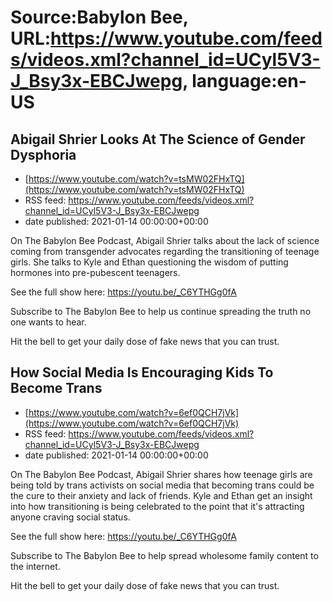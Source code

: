 # Source:Babylon Bee, URL:https://www.youtube.com/feeds/videos.xml?channel_id=UCyl5V3-J_Bsy3x-EBCJwepg, language:en-US

## Abigail Shrier Looks At The Science of Gender Dysphoria
 - [https://www.youtube.com/watch?v=tsMW02FHxTQ](https://www.youtube.com/watch?v=tsMW02FHxTQ)
 - RSS feed: https://www.youtube.com/feeds/videos.xml?channel_id=UCyl5V3-J_Bsy3x-EBCJwepg
 - date published: 2021-01-14 00:00:00+00:00

On The Babylon Bee Podcast, Abigail Shrier talks about the lack of science coming from transgender advocates regarding the transitioning of teenage girls. She talks to Kyle and Ethan questioning the wisdom of putting hormones into pre-pubescent teenagers. 

See the full show here:
https://youtu.be/_C6YTHGg0fA

Subscribe to The Babylon Bee to help us continue spreading the truth no one wants to hear.

Hit the bell to get your daily dose of fake news that you can trust.

## How Social Media Is Encouraging Kids To Become Trans
 - [https://www.youtube.com/watch?v=6ef0QCH7jVk](https://www.youtube.com/watch?v=6ef0QCH7jVk)
 - RSS feed: https://www.youtube.com/feeds/videos.xml?channel_id=UCyl5V3-J_Bsy3x-EBCJwepg
 - date published: 2021-01-14 00:00:00+00:00

On The Babylon Bee Podcast, Abigail Shrier shares how teenage girls are being told by trans activists on social media that becoming trans could be the cure to their anxiety and lack of friends. Kyle and Ethan get an insight into how transitioning is being celebrated to the point that it's attracting anyone craving social status.

See the full show here:
https://youtu.be/_C6YTHGg0fA

Subscribe to The Babylon Bee to help spread wholesome family content to the internet. 

Hit the bell to get your daily dose of fake news that you can trust.

